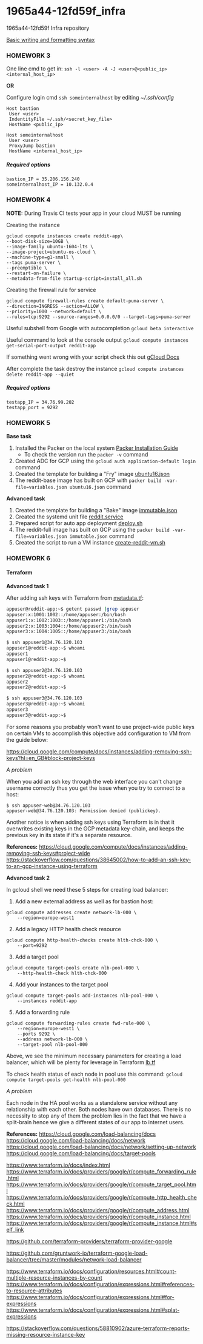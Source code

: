 # 1965a44-12fd59f_infra
1965a44-12fd59f Infra repository

[Basic writing and formatting syntax](https://help.github.com/en/github/writing-on-github/basic-writing-and-formatting-syntax)

### HOMEWORK 3

One line cmd to get in: `ssh -l <user> -A -J <user>@<public_ip> <internal_host_ip>`

**OR**

Configure login cmd `ssh someinternalhost` by editing *~/.ssh/config*

```
Host bastion
 User <user>
 IndentityFile ~/.ssh/<secret_key_file>
 HostName <public_ip>

Host someinternalhost
 User <user>
 ProxyJump bastion
 HostName <internal_host_ip>
```

##### Required options
```
bastion_IP = 35.206.156.240
someinternalhost_IP = 10.132.0.4
```

### HOMEWORK 4

**NOTE:** During Travis CI tests your app in your cloud MUST be running

Creating the instance
```
gcloud compute instances create reddit-app\
--boot-disk-size=10GB \
--image-family ubuntu-1604-lts \
--image-project=ubuntu-os-cloud \
--machine-type=g1-small \
--tags puma-server \
--preemptible \
--restart-on-failure \
--metadata-from-file startup-script=install_all.sh
```

Creating the firewall rule for service
```
gcloud compute firewall-rules create default-puma-server \
--direction=INGRESS --action=ALLOW \
--priority=1000 --network=default \
--rules=tcp:9292 --source-ranges=0.0.0.0/0 --target-tags=puma-server
```

Useful subshell from Google with autocompletion
`gcloud beta interactive`

Useful command to look at the console output
`gcloud compute instances get-serial-port-output reddit-app`

If something went wrong with your script check this out
[gCloud Docs](https://cloud.google.com/compute/docs/startupscript#rerunthescript)

After complete the task destroy the instance
`gcloud compute instances delete reddit-app --quiet`

##### Required options
```
testapp_IP = 34.76.99.202
testapp_port = 9292
```

### HOMEWORK 5

**Base task**
1. Installed the Packer on the local system [Packer Installation Guide](https://packer.io/intro/getting-started/install.html#precompiled-binaries)
   - To check the version run the `packer -v` command
2. Created ADC for GCP using the `gcloud auth application-default login` command
3. Created the template for building a "Fry" image [ubuntu16.json](packer/ubuntu16.json)
4. The reddit-base image has built on GCP with `packer build -var-file=variables.json ubuntu16.json` command

**Advanced task**
1. Created the template for building a "Bake" image [immutable.json](packer/immutable.json)
2. Created the systemd unit file [reddit.service](packer/files/reddit.service)
3. Prepared script for auto app deployment [deploy.sh](packer/scripts/deploy.sh)
4. The reddit-full image has built on GCP using the `packer build -var-file=variables.json immutable.json` command
5. Created the script to run a VM instance [create-reddit-vm.sh](config-scripts/create-reddit-vm.sh)


### HOMEWORK 6
#### Terraform


**Advanced task 1**

After adding ssh keys with Terraform from [metadata.tf](terraform/metadata.tf):
```bash
appuser@reddit-app:~$ getent passwd |grep appuser
appuser:x:1001:1002::/home/appuser:/bin/bash
appuser1:x:1002:1003::/home/appuser1:/bin/bash
appuser2:x:1003:1004::/home/appuser2:/bin/bash
appuser3:x:1004:1005::/home/appuser3:/bin/bash

$ ssh appuser1@34.76.120.103
appuser1@reddit-app:~$ whoami
appuser1
appuser1@reddit-app:~$

$ ssh appuser2@34.76.120.103
appuser2@reddit-app:~$ whoami
appuser2
appuser2@reddit-app:~$

$ ssh appuser3@34.76.120.103
appuser3@reddit-app:~$ whoami
appuser3
appuser3@reddit-app:~$
```
For some reasons you probably won't want to use project-wide public keys on certain VMs to accomplish this objective add configuration to VM from the guide below:

https://cloud.google.com/compute/docs/instances/adding-removing-ssh-keys?hl=en_GB#block-project-keys

_*A problem*_

When you add an ssh key through the web interface you can't change username correctly thus you get the issue when you try to connect to a host:
```shell
$ ssh appuser-web@34.76.120.103
appuser-web@34.76.120.103: Permission denied (publickey).
```
Another notice is when adding ssh keys using Terraform is in that it overwrites existing keys in the GCP metadata key-chain, and keeps the previous key in its state if it's a separate resource.

**References:**
https://cloud.google.com/compute/docs/instances/adding-removing-ssh-keys#project-wide
https://stackoverflow.com/questions/38645002/how-to-add-an-ssh-key-to-an-gcp-instance-using-terraform


**Advanced task 2**

In gcloud shell we need these 5 steps for creating load balancer:

1. Add a new external address as well as for bastion host:
```
gcloud compute addresses create network-lb-000 \
    --region=europe-west1
```
2. Add a legacy HTTP health check resource
```
gcloud compute http-health-checks create hlth-chck-000 \
    --port=9292
```
3. Add a target pool
```
gcloud compute target-pools create nlb-pool-000 \
    --http-health-check hlth-chck-000
```
4. Add your instances to the target pool
```
gcloud compute target-pools add-instances nlb-pool-000 \
    --instances reddit-app
```
5. Add a forwarding rule
```
gcloud compute forwarding-rules create fwd-rule-000 \
    --region=europe-west1 \
    --ports 9292 \
    --address network-lb-000 \
    --target-pool nlb-pool-000
```
Above, we see the minimum necessary parameters for creating a load balancer, which will be plenty for leverage in Terraform [lb.tf](terraform/lb.tf)

To check health status of each node in pool use this command: `gcloud compute target-pools get-health nlb-pool-000`

_*A problem*_

Each node in the HA pool works as a standalone service without any relationship with each other. Both nodes have own databases. There is no necessity to stop any of them the problem lies in the fact that we have a split-brain hence we give a different states of our app to internet users.

**References:**
https://cloud.google.com/load-balancing/docs
https://cloud.google.com/load-balancing/docs/network
https://cloud.google.com/load-balancing/docs/network/setting-up-network
https://cloud.google.com/load-balancing/docs/target-pools

https://www.terraform.io/docs/index.html
https://www.terraform.io/docs/providers/google/r/compute_forwarding_rule.html
https://www.terraform.io/docs/providers/google/r/compute_target_pool.html
https://www.terraform.io/docs/providers/google/r/compute_http_health_check.html
https://www.terraform.io/docs/providers/google/r/compute_address.html
https://www.terraform.io/docs/providers/google/r/compute_instance.html
https://www.terraform.io/docs/providers/google/r/compute_instance.html#self_link

https://github.com/terraform-providers/terraform-provider-google

https://github.com/gruntwork-io/terraform-google-load-balancer/tree/master/modules/network-load-balancer

https://www.terraform.io/docs/configuration/resources.html#count-multiple-resource-instances-by-count
https://www.terraform.io/docs/configuration/expressions.html#references-to-resource-attributes
https://www.terraform.io/docs/configuration/expressions.html#for-expressions
https://www.terraform.io/docs/configuration/expressions.html#splat-expressions

https://stackoverflow.com/questions/58810902/azure-terraform-reports-missing-resource-instance-key
